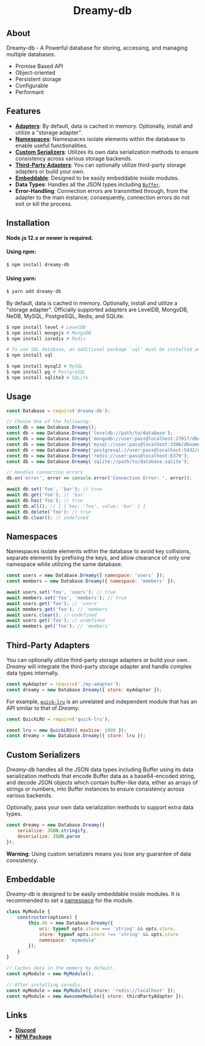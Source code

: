 <h1 align="center">
    Dreamy-db
</h1>

## About

 Dreamy-db - A Powerful database for storing, accessing, and managing multiple databases.

- Promise Based API
- Object-oriented
- Persistent storage
- Configurable
- Performant

## Features

- [**Adapters**](#usage): By default, data is cached in memory. Optionally, install and utilize a "storage adapter".
- [**Namespaces**](#namespaces): Namespaces isolate elements within the database to enable useful functionalities.
- [**Custom Serializers**](#custom-serializers): Utilizes its own data serialization methods to ensure consistency across various storage backends.
- [**Third-Party Adapters**](#third-party-adapters): You can optionally utilize third-party storage adapters or build your own.
- [**Embeddable**](#embeddable): Designed to be easily embeddable inside modules.
- **Data Types**: Handles all the JSON types including [`Buffer`](https://nodejs.org/api/buffer.html).
- **Error-Handling**: Connection errors are transmitted through, from the adapter to the main instance; consequently, connection errors do not exit or kill the process.

## Installation

**Node.js 12.x or newer is required.**

#### Using npm:

```bash
$ npm install dreamy-db
```

#### Using yarn:

```bash
$ yarn add dreamy-db
```

By default, data is cached in memory. Optionally, install and utilize a "storage adapter". Officially supported adapters are LevelDB, MongoDB, NeDB, MySQL, PostgreSQL, Redis, and SQLite.

```bash
$ npm install level # LevelDB
$ npm install mongojs # MongoDB
$ npm install ioredis # Redis

# To use SQL database, an additional package 'sql' must be installed and an adapter
$ npm install sql

$ npm install mysql2 # MySQL
$ npm install pg # PostgreSQL
$ npm install sqlite3 # SQLite
```

## Usage

```javascript
const Database = require('dreamy-db');

// Choose One of the following:
const db = new Database.Dreamy();
const db = new Database.Dreamy('leveldb://path/to/database');
const db = new Database.Dreamy('mongodb://user:pass@localhost:27017/dbname');
const db = new Database.Dreamy('mysql://user:pass@localhost:3306/dbname');
const db = new Database.Dreamy('postgresql://user:pass@localhost:5432/dbname');
const db = new Database.Dreamy('redis://user:pass@localhost:6379');
const db = new Database.Dreamy('sqlite://path/to/database.sqlite');

// Handles connection errors
db.on('error', error => console.error('Connection Error: ', error));

await db.set('foo', 'bar'); // true
await db.get('foo'); // 'bar'
await db.has('foo'); // true
await db.all(); // [ { key: 'foo', value: 'bar' } ]
await db.delete('foo'); // true
await db.clear(); // undefined
```

## Namespaces

Namespaces isolate elements within the database to avoid key collisions, separate elements by prefixing the keys, and allow clearance of only one namespace while utilizing the same database.

```javascript
const users = new Database.Dreamy({ namespace: 'users' });
const members = new Database.Dreamy({ namespace: 'members' });

await users.set('foo', 'users'); // true
await members.set('foo', 'members'); // true
await users.get('foo'); // 'users'
await members.get('foo'); // 'members'
await users.clear(); // undefined
await users.get('foo'); // undefined
await members.get('foo'); // 'members'
```

## Third-Party Adapters

You can optionally utilize third-party storage adapters or build your own. *Dreamy* will integrate the third-party storage adapter and handle complex data types internally.

```javascript
const myAdapter = require('./my-adapter');
const dreamy = new Database.Dreamy({ store: myAdapter });
```

For example, [`quick-lru`](https://github.com/sindresorhus/quick-lru) is an unrelated and independent module that has an API similar to that of *Dreamy*.

```javascript
const QuickLRU = require('quick-lru');

const lru = new QuickLRU({ maxSize: 1000 });
const dreamy = new Database.Dreamy({ store: lru });
```

## Custom Serializers

*Dreamy-db* handles all the JSON data types including Buffer using its data serialization methods that encode Buffer data as a base64-encoded string, and decode JSON objects which contain buffer-like data, either as arrays of strings or numbers, into Buffer instances to ensure consistency across various backends.

Optionally, pass your own data serialization methods to support extra data types.

```javascript
const dreamy = new Database.Dreamy({
    serialize: JSON.stringify,
    deserialize: JSON.parse
});
```

**Warning**: Using custom serializers means you lose any guarantee of data consistency.

## Embeddable

*Dreamy-db* is designed to be easily embeddable inside modules. It is recommended to set a [namespace](#namespaces) for the module.

```javascript
class MyModule {
    constructor(options) {
        this.db = new Database.Dreamy({
            uri: typeof opts.store === 'string' && opts.store,
			store: typeof opts.store !== 'string' && opts.store
            namespace: 'mymodule'
        });
    }
}

// Caches data in the memory by default.
const myModule = new MyModule();

// After installing ioredis.
const myModule = new MyModule({ store: 'redis://localhost' });
const myModule = new AwesomeModule({ store: thirdPartyAdapter });
```

## Links

- **[Discord](https://discord.gg/CNAJfbs5dn "Discord")**
- **[NPM Package](https://www.npmjs.com/package/dreamy-db "NPM Package")**
